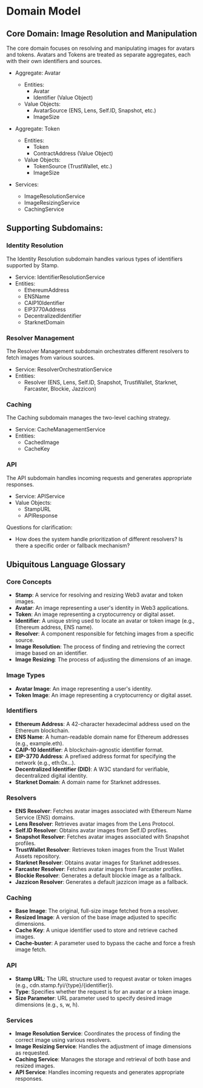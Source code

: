 # Domain Model

## Core Domain: Image Resolution and Manipulation

The core domain focuses on resolving and manipulating images for avatars and tokens. Avatars and Tokens are treated as separate aggregates, each with their own identifiers and sources.

   - Aggregate: Avatar
     - Entities:
       - Avatar
       - Identifier (Value Object)
     - Value Objects:
       - AvatarSource (ENS, Lens, Self.ID, Snapshot, etc.)
       - ImageSize

   - Aggregate: Token
     - Entities:
       - Token
       - ContractAddress (Value Object)
     - Value Objects:
       - TokenSource (TrustWallet, etc.)
       - ImageSize

   - Services:
     - ImageResolutionService
     - ImageResizingService
     - CachingService

## Supporting Subdomains:

### Identity Resolution

The Identity Resolution subdomain handles various types of identifiers supported by Stamp.

   - Service: IdentifierResolutionService
   - Entities:
     - EthereumAddress
     - ENSName
     - CAIP10Identifier
     - EIP3770Address
     - DecentralizedIdentifier
     - StarknetDomain

### Resolver Management

The Resolver Management subdomain orchestrates different resolvers to fetch images from various sources.

   - Service: ResolverOrchestrationService
   - Entities:
     - Resolver (ENS, Lens, Self.ID, Snapshot, TrustWallet, Starknet, Farcaster, Blockie, Jazzicon)

### Caching

The Caching subdomain manages the two-level caching strategy.

   - Service: CacheManagementService
   - Entities:
     - CachedImage
     - CacheKey

### API

The API subdomain handles incoming requests and generates appropriate responses.

   - Service: APIService
   - Value Objects:
     - StampURL
     - APIResponse

Questions for clarification:

- How does the system handle prioritization of different resolvers? Is there a specific order or fallback mechanism?

## Ubiquitous Language Glossary

### Core Concepts

- **Stamp**: A service for resolving and resizing Web3 avatar and token images.
- **Avatar**: An image representing a user's identity in Web3 applications.
- **Token**: An image representing a cryptocurrency or digital asset.
- **Identifier**: A unique string used to locate an avatar or token image (e.g., Ethereum address, ENS name).
- **Resolver**: A component responsible for fetching images from a specific source.
- **Image Resolution**: The process of finding and retrieving the correct image based on an identifier.
- **Image Resizing**: The process of adjusting the dimensions of an image.

### Image Types

- **Avatar Image**: An image representing a user's identity.
- **Token Image**: An image representing a cryptocurrency or digital asset.

### Identifiers

- **Ethereum Address**: A 42-character hexadecimal address used on the Ethereum blockchain.
- **ENS Name**: A human-readable domain name for Ethereum addresses (e.g., example.eth).
- **CAIP-10 Identifier**: A blockchain-agnostic identifier format.
- **EIP-3770 Address**: A prefixed address format for specifying the network (e.g., eth:0x...).
- **Decentralized Identifier (DID)**: A W3C standard for verifiable, decentralized digital identity.
- **Starknet Domain**: A domain name for Starknet addresses.

### Resolvers

- **ENS Resolver**: Fetches avatar images associated with Ethereum Name Service (ENS) domains.
- **Lens Resolver**: Retrieves avatar images from the Lens Protocol.
- **Self.ID Resolver**: Obtains avatar images from Self.ID profiles.
- **Snapshot Resolver**: Fetches avatar images associated with Snapshot profiles.
- **TrustWallet Resolver**: Retrieves token images from the Trust Wallet Assets repository.
- **Starknet Resolver**: Obtains avatar images for Starknet addresses.
- **Farcaster Resolver**: Fetches avatar images from Farcaster profiles.
- **Blockie Resolver**: Generates a default blockie image as a fallback.
- **Jazzicon Resolver**: Generates a default jazzicon image as a fallback.

### Caching

- **Base Image**: The original, full-size image fetched from a resolver.
- **Resized Image**: A version of the base image adjusted to specific dimensions.
- **Cache Key**: A unique identifier used to store and retrieve cached images.
- **Cache-buster**: A parameter used to bypass the cache and force a fresh image fetch.

### API

- **Stamp URL**: The URL structure used to request avatar or token images (e.g., cdn.stamp.fyi/{type}/{identifier}).
- **Type**: Specifies whether the request is for an avatar or a token image.
- **Size Parameter**: URL parameter used to specify desired image dimensions (e.g., s, w, h).

### Services

- **Image Resolution Service**: Coordinates the process of finding the correct image using various resolvers.
- **Image Resizing Service**: Handles the adjustment of image dimensions as requested.
- **Caching Service**: Manages the storage and retrieval of both base and resized images.
- **API Service**: Handles incoming requests and generates appropriate responses.
